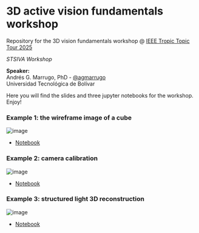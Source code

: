 # 3D active vision fundamentals workshop 

Repository for the 3D vision fundamentals workshop @ [IEEE Tropic Topic Tour 2025](https://ieee.org.co/event/tropic-topic-tour-encuentro-de-ramas-del-caribe-colombiano-ttt/)

*STSIVA Workshop*

**Speaker:**    
Andrés G. Marrugo, PhD -     [@agmarrugo](https://github.com/agmarrugo)     
Universidad Tecnológica de Bolívar 

Here you will find the slides and three jupyter notebooks for the workshop. Enjoy!

### Example 1: the wireframe image of a cube

![image](https://user-images.githubusercontent.com/1587408/133839294-580569f4-ee85-46d6-9e1d-2c2fcf74d8ee.png)

- [Notebook](https://github.com/agmarrugo/ieee-ttt-workshop/blob/main/notebooks/ieee_ttt_workshop_notebook01.ipynb)


### Example 2: camera calibration

![image](https://user-images.githubusercontent.com/1587408/133839156-5401a94b-8097-4bd3-82f6-f67cfb6748bb.png)

- [Notebook](https://github.com/agmarrugo/ieee-ttt-workshop/blob/main/notebooks/ieee_ttt_workshop_notebook02.ipynb)

### Example 3: structured light 3D reconstruction

![image](https://user-images.githubusercontent.com/1587408/133839230-2b0a120c-2d56-4b38-9142-1764f2dd842d.png)

- [Notebook](https://github.com/agmarrugo/ieee-ttt-workshop/blob/main/notebooks/ieee_ttt_workshop_notebook03.ipynb)




